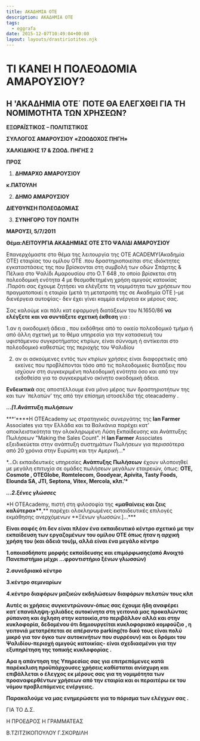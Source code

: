```yaml
---
title: ΑΚΑΔΗΜΙΑ ΟΤΕ
description: ΑΚΑΔΗΜΙΑ ΟΤΕ
tags:
  - eggrafa
date: 2015-12-07T10:49:04+00:00
layout: layouts/drastiriotites.njk
---
```


# ΤΙ ΚΑΝΕΙ Η ΠΟΛΕΟΔΟΜΙΑ ΑΜΑΡΟΥΣΙΟΥ?

## Η 'ΑΚΑΔΗΜΙΑ ΟΤΕ΄ ΠΟΤΕ ΘΑ ΕΛΕΓΧΘΕΙ ΓΙΑ ΤΗ ΝΟΜΙΜΟΤΗΤΑ ΤΩΝ ΧΡΗΣΕΩΝ?

<!-- excerpt -->

**EΞΩΡΑΪΣΤΙΚΟΣ – ΠΟΛΙΤΙΣΤΙΚΟΣ**

**ΣΥΛΛΟΓΟΣ ΑΜΑΡΟΥΣΙΟΥ** **«ΖΩΟΔΟΧΟΣ ΠΗΓΗ»**

**ΧΑΛΚΙΔΙΚΗΣ 17 &amp; ΖΩΟΔ. ΠΗΓΗΣ 2**

**ΠΡΟΣ**

1. **ΔΗΜΑΡΧΟ ΑΜΑΡΟΥΣΙΟΥ**

**κ.ΠΑΤΟΥΛΗ**

2. **ΔΗΜΟ ΑΜΑΡΟΥΣΙΟΥ**

**ΔΙΕΥΘΥΝΣΗ ΠΟΛΕΟΔΟΜΙΑΣ**

3. **ΣΥΝΗΓΟΡΟ ΤΟΥ ΠΟΛΙΤΗ**

**ΜΑΡΟΥΣΙ, 5/7/2011**

**Θέμα:ΛΕΙΤΟΥΡΓΙΑ ΑΚΑΔΗΜΙΑΣ ΟΤΕ ΣΤΟ ΨΑΛΙΔΙ ΑΜΑΡΟΥΣΙΟΥ**

Επανερχόμαστε στο θέμα της λειτουργία της OTE ACADEMY(Ακαδημία ΟΤΕ) εταιρίας του ομίλου ΟΤΕ .που δραστηριοποιείται στις ιδιόκτητες εγκαταστάσεις της που βρίσκονται στη συμβολή των οδών Σπάρτης &amp; Πέλικα στο Ψαλίδι Αμαρουσίου στο Ο.Τ 648 ,το οποίο βρίσκεται στη πολεοδομική ενότητα 4 με θεσμοθετημένη χρήση αμιγούς κατοικίας .Παρότι σας έχουμε ζητήσει να ελέγξετε τη νομιμότητα των χρήσεων που πραγματοποιεί η εταιρία (μετά τη μετατροπή της σε Ακαδημία ΟΤΕ )-με διενέργεια αυτοψίας- δεν έχει γίνει καμμία ενέργεια εκ μέρους σας.

Σας καλούμε και πάλι κατ εφαρμογή διατάξεων του Ν.1650/86 **να ελέγξετε και να συντάξετε σχετική έκθεση** για :

1.αν η οικοδομική άδεια , που εκδόθηκε από το οικείο πολεοδομικό τμήμα ή από άλλη σχετική με το θέμα υπηρεσία για την κατασκευή του υφιστάμενου συγκροτήματος κτιρίων, είναι σύννομη ή αντίκειται στο πολεοδομικό καθεστώς της περιοχής του Ψαλιδίου

2. αν οι ασκούμενες εντός των κτιρίων χρήσεις είναι διαφορετικές από εκείνες που προβλέπονται τόσο από τις πολεοδομικές διατάξεις που ισχύουν στη συγκεκριμένη πολεοδομική ενότητα όσο και από την εκδοθείσα για το συγκεκριμένο ακίνητο οικοδομική άδεια.

**Ενδεικτικά** σας αποστέλλουμε ένα μόνο μέρος των δραστηριοτήτων της και των ΄πελατών’ της από την επίσημη ιστοσελίδα τής oteacademy .

**_…\[1.Ανάπτυξη πωλήσεων_**

**\*‘\*\***H OTEAcademy ως στρατηγικός συνεργάτης της **Ian Farmer** Associates για την Ελλάδα και τα Βαλκάνια παρέχει κατ’ αποκλειστικότητα την ολοκληρωμένη Λύση Εκπαίδευσης και Ανάπτυξης Πωλήσεων "Making the Sales Count". H **Ian Farmer** Associates εξειδικεύεται στην ανάπτυξη συστημάτων Πωλήσεων για περισσότερα από 20 χρόνια στην Ευρώπη και την Αμερική…\*

\*…Οι εκπαιδευτικές υπηρεσίες **Ανάπτυξης Πωλήσεων** έχουν υλοποιηθεί με μεγάλη επιτυχία σε ομάδες πωλήσεων μεγάλων εταιρειών, όπως: **ΟΤΕ, Cosmote , OTEGlobe, Romtelecom, Goodyear, Apivita, Tasty Foods, Elounda SA, JTI, Septona, Vitex, Mercola, κλπ.’\***

**_…2.ξένες γλώσσες_**

\*Η OTEAcademy, πιστή στη φιλοσοφία της **«μαθαίνεις και ζεις καλύτερα»\*\***,** παρέχει ολοκληρωμένες εκπαιδευτικές επιλογές εκμάθησης ανερχόμενων **Ξένων γλωσσών.\]…\*\*\*

**Είναι σαφές ότι δεν είναι πλέον ένα εκπαιδευτικό κέντρο σχετικό με την εκπαίδευση των εργαζομένων του ομίλου ΟΤΕ όπως ήταν η αρχική χρήση του (και άδειά του)μ, αλλά είναι ένα μεγάλο κέντρο**

**1.οποιασδήποτε μορφής εκπαίδευσης και επιμόρφωσης(από Ανοιχτό Πανεπιστήμιο μέχρι …φροντιστήριο ξένων γλωσσών)**

**2.συνεδριακό κέντρο**

**3.κέντρο σεμιναρίων**

**4.κέντρο διαφόρων μαζικών εκδηλώσεων διαφόρων πελατών τους κλπ**

**Αυτές οι χρήσεις συγκεντρώνουν-όπως σας έχουμε ήδη αναφέρει κατ΄επανάληψη-χιλιάδες αυτοκίνητα στη γειτονιά μας προκαλώντας ρύπανση και όχληση στην κατοικία,στο περιβάλλον αλλά και στην κυκλοφορία, δεδομένου ότι δημιουργείται κυκλοφοριακό κομφούζιο , η γειτονιά μετατρέπεται σε απέραντο parking(το δικό τους είναι πολύ μικρό για τον όγκο των αυτοκινήτων που συρρέουν) και οι δρόμοι του Ψαλιδίου-περιοχή αμιγούς κατοικίας- είναι σχεδιασμένοι για την εξυπηρέτηση της τοπικής κυκλοφορίας .**

**Αρα η απάντηση της Υπηρεσίας σας για επιτρεπόμενες κατά παρέκκλιση προϋπάρχουσες χρήσεις καθίσταται ανίσχυρη και επιβάλλεται ο έλεγχος εκ μέρους σας για τη νομιμότητα των προαναφερθέντων χρήσεων από την εταιρία και οι περαιτέρω εκ του νόμου προβλεπόμενες ενέργειες.**

**Παρακαλούμε να μας ενημερώσετε για το πόρισμα των ελέγχων σας .**

ΓΙΑ ΤΟ Δ.Σ.

Η ΠΡΟΕΔΡΟΣ Η ΓΡΑΜΜΑΤΕΑΣ

Β.ΤΖΙΤΖΙΚΟΠΟΥΛΟΥ Γ.ΣΚΟΡΔΙΛΗ
